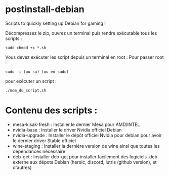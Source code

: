 # postinstall-debian

Scripts to quickly setting up Debian for gaming !




Décompressez le zip, ouvrez un terminal puis rendre exécutable tous les scripts :

    sudo chmod +x *.sh
  
Vous devez exécuter les script depuis un terminal en root :
Pour passer root : 

    sudo -i (ou su) (ou en sudo)

pour exécuter un script :

    ./nom_du_script.sh

# Contenu des scripts :

- mesa-kisak-fresh : Installer le dernier Mesa pour AMD/INTEL
- nvidia-base : Installer le driver Nvidia officiel Debian
- nvidia-upgrade : Installer le dépôt officiel Nvidia pour debian pour avoir le dernier driver Stable officiel
- wine-staging : Installer la dernière version de wine ainsi que toutes les dépendances nécessaire
- deb-get : Installer deb-get pour installer facilement des logiciels .deb externe aux dépots Debian (heroic, discord, lutris (github version), et d'autres)
